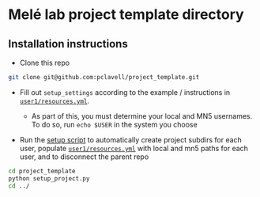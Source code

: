 # Melé lab project template directory


## Installation instructions

* Clone this repo

```bash
git clone git@github.com:pclavell/project_template.git
```

* Fill out `setup_settings` according to the example / instructions in [`user1/resources.yml`](https://github.com/pclavell/project_template/blob/main/user1/resources/resources.yml).
  - As part of this, you must determine your local and MN5 usernames. To do so, run `echo $USER` in the system you choose


* Run the [setup script](https://github.com/pclavell/project_template/blob/main/setup_project.py) to automatically create project subdirs for each user, populate [`user1/resources.yml`](https://github.com/pclavell/project_template/blob/main/user1/resources/resources.yml) with local and mn5 paths for each user, and to disconnect the parent repo

```bash
cd project_template
python setup_project.py
cd ../
```
